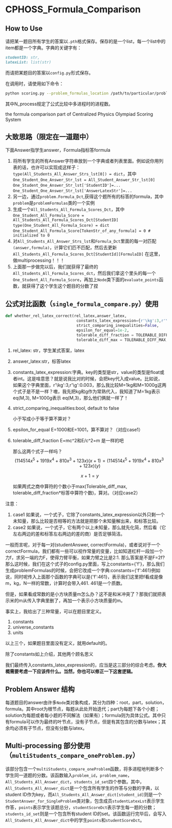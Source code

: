 # CPHOSS_Formula_Comparison
## How to Use

请把某一题目所有学生的答案以`.pth`格式保存。保存的是一个list，每一个list中的item都是一个字典。字典的关键字有：

```markdown
studentID: str, 
latexList: list(str)
```

而请把某题目的答案以`config.py`形式保存。

在调用时，请使用如下命令：

```bash
python scoring.py --problem_formulas_location /path/to/particular/problem_config.py --students_answers_location /path/to/all_students_answers.pth --problemName yourProblemName --problemID yourProblemID --N_process 8
```

其中N_process规定了公式比较中多进程时的进程数。







the formula comparison part of Centralized Physics Olympiad Scoring System

## 大致思路（限定在一道题中）
下面Answer指学生answer，Formula指标答formula

1. 将所有学生的所有Answer字符串放到一个字典或者列表里面。例如说你用列表的话，也许可以实现成这样子：
``type(All_Students_All_Answer_Strs_lst[0]) = dict``，其中
``One_Student_One_Answer_Str_lst = All_Student_Answer_Str_lst[0]``
``One_Student_One_Answer_Str_lst['StudentID']=...``
``One_Student_One_Answer_Str_lst['AnswerLatexStr']=...``
2. 另一边，通过``problem.Formula_Dct``,获得这个题所有的标答的formula，其中``problem``是``problemFormulas``类的一个实例
3. 生成一个``All_Students_All_Formula_Scores_Dct``，其中
``One_Student_All_Formula_Score = All_Students_All_Formula_Scores_Dct[StudentID]``
``type(One_Student_All_Formula_Score) = dict``
``One_Student_All_Formula_Score[TokenStr_of_any_formula] = 0 # initialized to 0``
4. 对``All_Students_All_Answer_Strs_lst``和``Formula_Dct``里面的每一对匹配``(answer,formula)``，计算它们匹不匹配，然后去更新``All_Students_All_Formula_Scores_Dct[StudentId][FormulaID]``
在这里，做multiprocessing！！！
5. 上面那一步做完以后，我们就获得了最终的``All_Students_All_Formula_Scores_dct``，然后我们拿这个里头的每一个``One_Student_All_Formula_Score``，再加上``Node``类下面的``evaluate_points``函数，就获得了这个学生这个题目的分数了捏


## 公式对比函数（``single_formula_compare.py``）使用
```python
def whether_rel_latex_correct(rel_latex,answer_latex,
                               constants_latex_expression={r'\kg':3,r'\s':7,r'\m':11,r'\A':13,r'\K':17,r'\g':0.003},
                               strict_comparing_inequalities=False,
                               epsilon_for_equal=1e-2,
                               tolerable_diff_fraction = TOLERABLE_DIFF_FRACTION,
                               tolerable_diff_max = TOLERABLE_DIFF_MAX,):
```

1. rel_latex: str，学生某式答案，latex

2. answer_latex:str，标答latex

3. constants_latex_expression:字典。key的类型是str，value的类型是float或者int。这是啥意思？就是说我比对的时候，会把key代入成value。比如说，如果这个字典里面，r'\kg':3,r'\g':0.003，那么我比较M=1kg和M=1000g这两个式子是不是一样？嗷，我先把kg和g作为常熟代入，我知道了M=1kg表示 eq(M,3), M=1000g表示 eq(M,3)，那么他们俩就一样了！

4. strict_comparing_inequalities:bool, default to false

	小于写成小于等于算不算对？

5. epsilon_for_equal E=1000和E=1001，算不算对？（对应case1）

6. tolerable_diff_fraction E=mc\^2和E/c\^2=m 是一样的吧

	那么这两个式子一样吗？
	$$
	(114514x^5+1919x^4+810x^3+123x)(x+1) = (114514x^5+1919x^4+810x^3+123x)(y)
	$$

	$$
	x+1=y
	$$

	如果两式之商中算符的个数小于max(Tolerable_diff_max, tolerable_diff_fraction*标答中算符个数)，算对。（对应case2）

注意：

1. case1 如果说，一个式子，它除了constants_latex_expression以外只剩一个未知量，那么比较是否相等的方法就是把那个未知量解出来，和标答比较。
2. case2 如果说，一个式子，它有两个以上未知量，那么就先化简，然后看（它左右两边的差和标答左右两边的差的商）是否足够简洁。



一般而言呢，对于每一对(studentAnswer, correctFormula)，或者说对于一个correctFormula，我们都有一些可以视作常量的变量，比如知道杠杆一段加一个力f，求另一端的力F，使得力臂平衡，如果力臂之比是2:1. 那么答案是不是F=2f? 那么这时候，我们在这个式子的config.py里面，写上constants={'f'}，那么我们生成problemFormulas的时候，会把它改成一个字典:constants={'f':461}例如说，同时呢传入上面那个函数的字典可以是{'f':461}，表示我们这里把f看成是像m，kg，N一样的常数，计算时会带入461. 461是一个质数。

但是，如果看成常数的是小方块质量m怎么办？这不是和米冲突了？那我们就把表示米的m从传入字典里删了，再加一个表示小方块质量的m。

事实上，我给出了三种常量，可以在题目里定义。

1. constants
2. universe_constants
3. units

以上三个，如果题目里面没有定义，就用default的。

除了constants如上介绍，其他两个顾名思义

我们最终传入constants_latex_expression的，应当是这三部分的综合考虑。**你大概需要考虑一下应该传什么。当然，你也可以修正一下这套逻辑。**

## Problem Answer 结构
每道题目的answer由许多``Node``类对象构成，其分为四种：root，part，solution，formula。其中root为根节点，每题从此处开始迭代；part为每题下各个小题；solution为每题或者每小题的不同解法（如果有）；formula则为具体公式。其中只有formula可以作为最终的叶节点，没有子节点，但是有其包含的分数与latex；其余均必须有子节点，但没有分数与latex。

## Multi-processing 部分使用（``multiStudents_compare_oneProblem.py``）
该部分包含一个``multiStudents_compare_oneProblem``函数，将多进程地判断多个学生同一道题的分数。该函数输入``problem_id``，``problem_name``，``All_Students_All_Answer_dict``，``students_id_set``四个参数。其中，``All_Students_All_Answer_dict``是一个包含所有学生的作答与分数的字典，以student ID作为key，而``All_Students_All_Answer_dict[student_id]``则是一个``StudentAnswer_for_SingleProblem``类对象，包含成员``studentLatexLst``表示学生作答，``points``表示学生该题总分，``studentScoreDct``表示学生每一题的分数；``students_id_set``则是一个包含所有student ID的set。该函数运行完毕后，会写入``All_Students_All_Answer_dict``中的学生``points``和``studentScoreDct``。
